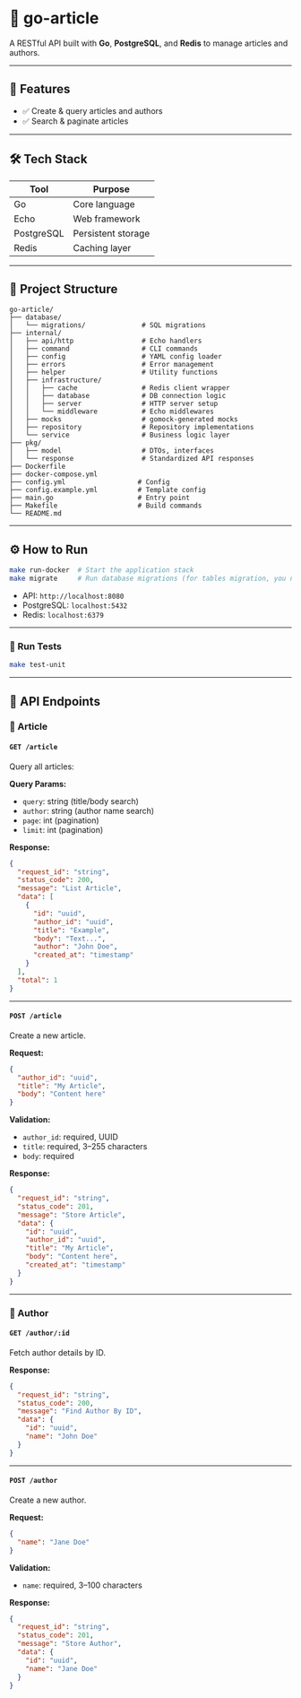# 📰 go-article

A RESTful API built with **Go**, **PostgreSQL**, and **Redis** to manage articles and authors.

---

## 🚀 Features

- ✅ Create & query articles and authors
- ✅ Search & paginate articles

---

## 🛠️ Tech Stack

| Tool          | Purpose                          |
|---------------|----------------------------------|
| Go            | Core language                    |
| Echo          | Web framework                    |
| PostgreSQL    | Persistent storage               |
| Redis         | Caching layer                    |


---

## 📁 Project Structure

```
go-article/
├── database/
│   └── migrations/              # SQL migrations
├── internal/
│   ├── api/http                 # Echo handlers
│   ├── command                  # CLI commands
│   ├── config                   # YAML config loader
│   ├── errors                   # Error management
│   ├── helper                   # Utility functions
│   ├── infrastructure/
│   │   ├── cache                # Redis client wrapper
│   │   ├── database             # DB connection logic
│   │   ├── server               # HTTP server setup
│   │   └── middleware           # Echo middlewares
│   ├── mocks                    # gomock-generated mocks
│   ├── repository               # Repository implementations
│   └── service                  # Business logic layer
├── pkg/
│   ├── model                    # DTOs, interfaces
│   └── response                 # Standardized API responses
├── Dockerfile
├── docker-compose.yml
├── config.yml                  # Config
├── config.example.yml          # Template config
├── main.go                     # Entry point
├── Makefile                    # Build commands
└── README.md
```

---

## ⚙️ How to Run



```bash
make run-docker  # Start the application stack
make migrate     # Run database migrations (for tables migration, you need this)
```

- API: `http://localhost:8080`
- PostgreSQL: `localhost:5432`
- Redis: `localhost:6379`

---

### 🧪 Run Tests

```bash
make test-unit
```

---
## 🔗 API Endpoints

### 📄 Article

#### `GET /article`

Query all articles:

**Query Params:**
- `query`: string (title/body search)
- `author`: string (author name search)
- `page`: int (pagination)
- `limit`: int (pagination)

**Response:**
```json
{
  "request_id": "string",
  "status_code": 200,
  "message": "List Article",
  "data": [
    {
      "id": "uuid",
      "author_id": "uuid",
      "title": "Example",
      "body": "Text...",
      "author": "John Doe",
      "created_at": "timestamp"
    }
  ],
  "total": 1
}
```

---

#### `POST /article`

Create a new article.

**Request:**
```json
{
  "author_id": "uuid",
  "title": "My Article",
  "body": "Content here"
}
```

**Validation:**
- `author_id`: required, UUID
- `title`: required, 3–255 characters
- `body`: required

**Response:**
```json
{
  "request_id": "string",
  "status_code": 201,
  "message": "Store Article",
  "data": {
    "id": "uuid",
    "author_id": "uuid",
    "title": "My Article",
    "body": "Content here",
    "created_at": "timestamp"
  }
}
```

---

### 👤 Author

#### `GET /author/:id`

Fetch author details by ID.

**Response:**
```json
{
  "request_id": "string",
  "status_code": 200,
  "message": "Find Author By ID",
  "data": {
    "id": "uuid",
    "name": "John Doe"
  }
}
```

---

#### `POST /author`

Create a new author.

**Request:**
```json
{
  "name": "Jane Doe"
}
```

**Validation:**
- `name`: required, 3–100 characters

**Response:**
```json
{
  "request_id": "string",
  "status_code": 201,
  "message": "Store Author",
  "data": {
    "id": "uuid",
    "name": "Jane Doe"
  }
}
```
